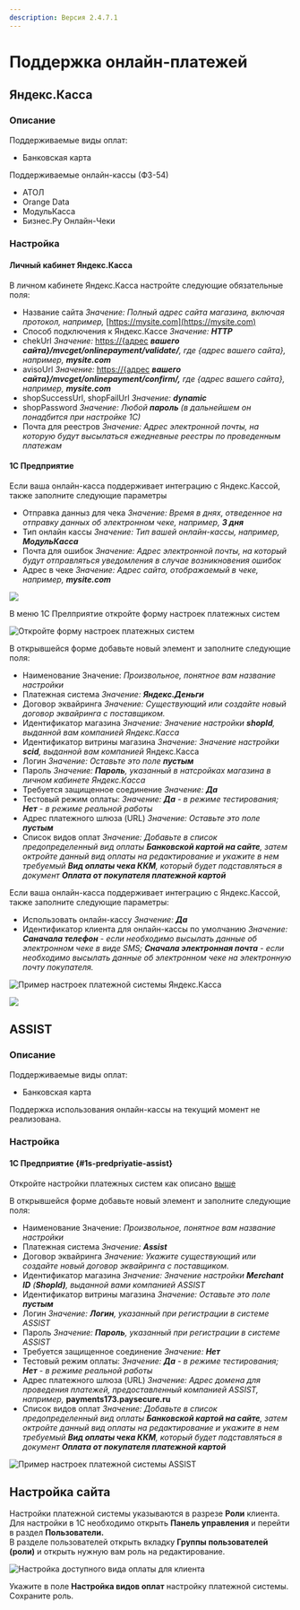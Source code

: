 ```yaml
---
description: Версия 2.4.7.1
---
```


# Поддержка онлайн-платежей

## Яндекс.Касса

### Описание

Поддерживаемые виды оплат:

* Банковская карта

Поддерживаемые онлайн-кассы \(ФЗ-54\)

* АТОЛ
* Orange Data
* МодульКасса
* Бизнес.Ру Онлайн-Чеки

### Настройка

#### Личный кабинет Яндекс.Касса

В личном кабинете Яндекс.Касса настройте следующие обязательные поля:

* Название сайта _Значение: Полный адрес сайта магазина, включая протокол, например,_ [https://mysite.com](https://mysite.com)
* Способ подключения к Яндекс.Кассе _Значение: **HTTP**_
* chekUrl _Значение:_ [https://{адрес](https://{адрес) _**вашего сайта}/mvcget/onlinepayment/validate/**, где {адрес вашего сайта}, например, **mysite.com**_
* avisoUrl _Значение:_ [https://{адрес](https://{адрес) _**вашего сайта}/mvcget/onlinepayment/confirm/,** где {адрес вашего сайта}, например, **mysite.com**_
* shopSuccessUrl, shopFailUrl _Значение: **dynamic**_
* shopPassword _Значение: Любой **пароль** \(в дальнейшем он понадбится при настройке 1С\)_
* Почта для реестров _Значение: Адрес электронной почты, на которую будут высылаться ежедневные реестры по проведенным платежам_

#### 1С Предприятие

Если ваша онлайн-касса поддерживает интеграцию с Яндекс.Кассой, также заполните следующие параметры

* Отправка данныз для чека _Значение: Время в днях, отведенное на отправку данных об электронном чеке, например, **3 дня**_
* Тип онлайн кассы _Значение: Тип вашей онлайн-кассы, например, **МодульКасса**_
* Почта для ошибок _Значение: Адрес электронной почты, на который будут отправляться уведомления в случае возникновения ошибок_
* Адрес в чеке _Значение: Адрес сайта, отображаемый в чеке, например, **mysite.com**_

![](.gitbook/assets/image-33.png)

В меню 1С Прелприятие откройте форму настроек платежных систем

![&#x41E;&#x442;&#x43A;&#x440;&#x43E;&#x439;&#x442;&#x435; &#x444;&#x43E;&#x440;&#x43C;&#x443; &#x43D;&#x430;&#x441;&#x442;&#x440;&#x43E;&#x435;&#x43A; &#x43F;&#x43B;&#x430;&#x442;&#x435;&#x436;&#x43D;&#x44B;&#x445; &#x441;&#x438;&#x441;&#x442;&#x435;&#x43C;](.gitbook/assets/capture.PNG)

В открывшейся форме добавьте новый элемент и заполните следующие поля:

* Наименование  Значение: _Произвольное, понятное вам название настройки_
* Платежная система _Значение: **Яндекс.Деньги**_
* Договор эквайринга  _Значение: Существующий или создайте новый договор эквайринга с поставщиком._ 
* Идентификатор магазина _Значение: Значение настройки **shopId**, выданной вам компанией Яндекс.Касса_
* Идентификатор витрины магазина _Значение: Значение настройки **scid**, выданной вам компанией_ Яндекс.Касса
* Логин _Значение: Оставьте это поле **пустым**_
* Пароль _Значение: **Пароль**, указанный в натсройках магазина в личном кабинете Яндекс.Касса_
* Требуется защищенное соединение _Значение: **Да**_
* Тестовый режим оплаты: _Значение: **Да** - в режиме тестирования; **Нет** - в режиме реальной работы_
* Адрес платежного шлюза \(URL\) _Значение: Оставьте это поле **пустым**_
* Список видов оплат _Значение: Добавьте в список предопределенный вид оплаты **Банковской картой на сайте**, затем октройте данный вид оплаты на редактирование и укажите в нем требуемый **Вид оплаты чека ККМ**, который будет подставляться в документ **Оплата от покупателя платежной картой**_

Если ваша онлайн-касса поддерживает интеграцию с Яндекс.Кассой, также заполните следующие параметры:

* Использовать онлайн-кассу _Значение: **Да**_
* Идентификатор клиента для онлайн-кассы по умолчанию _Значение: **Саначала телефон** - если необходимо высылать данные об электронном чеке в виде SMS; **Сначала электронная почта** - если необходимо высылать данные об электронном чеке на электронную почту покупателя._

![&#x41F;&#x440;&#x438;&#x43C;&#x435;&#x440; &#x43D;&#x430;&#x441;&#x442;&#x440;&#x43E;&#x435;&#x43A; &#x43F;&#x43B;&#x430;&#x442;&#x435;&#x436;&#x43D;&#x43E;&#x439; &#x441;&#x438;&#x441;&#x442;&#x435;&#x43C;&#x44B; &#x42F;&#x43D;&#x434;&#x435;&#x43A;&#x441;.&#x41A;&#x430;&#x441;&#x441;&#x430;](.gitbook/assets/image%20%2843%29.png)

![](.gitbook/assets/image%20%2849%29.png)

## ASSIST

### Описание

Поддерживаемые виды оплат:

* Банковская карта

Поддержка использования онлайн-кассы на текущий момент не реализована.

### Настройка

#### 1С Предприятие {#1s-predpriyatie-assist}

Откройте настройки платежных систем как описано [выше](podderzhka-onlain-platezhei.md#1s-predpriyatie)

В открывшейся форме добавьте новый элемент и заполните следующие поля:

* Наименование  Значение: _Произвольное, понятное вам название настройки_
* Платежная система _Значение: **Assist**_
* Договор эквайринга  _Значение: Укажите существующий или создайте новый договор эквайринга с поставщиком._ 
* Идентификатор магазина _Значение: Значение настройки **Merchant ID** \(**ShopId\)**, выданной вами компанией ASSIST_
* Идентификатор витрины магазина _Значение: Оставьте это поле **пустым**_
* Логин _Значение: **Логин**, указанный при регистрации в системе ASSIST_
* Пароль _Значение: **Пароль**, указанный при регистрации в системе ASSIST_
* Требуется защищенное соединение _Значение: **Нет**_
* Тестовый режим оплаты: _Значение: **Да** - в режиме тестирования; **Нет** - в режиме реальной работы_
* Адрес платежного шлюза \(URL\) _Значение: Адрес домена для проведения платежей, предоставленный компанией ASSIST, например,_ **payments173.paysecure.ru**
* Список видов оплат _Значение: Добавьте в список предопределенный вид оплаты **Банковской картой на сайте**, затем октройте данный вид оплаты на редактирование и укажите в нем требуемый **Вид оплаты чека ККМ**, который будет подставляться в документ **Оплата от покупателя платежной картой**_

![&#x41F;&#x440;&#x438;&#x43C;&#x435;&#x440; &#x43D;&#x430;&#x441;&#x442;&#x440;&#x43E;&#x435;&#x43A; &#x43F;&#x43B;&#x430;&#x442;&#x435;&#x436;&#x43D;&#x43E;&#x439; &#x441;&#x438;&#x441;&#x442;&#x435;&#x43C;&#x44B; ASSIST](.gitbook/assets/image%20%2863%29.png)

## Настройка сайта

Настройки платежной системы указываются в разрезе **Роли** клиента.  
Для настройки в 1С необходимо открыть **Панель управления** и перейти в раздел **Пользователи.**  
В разделе пользователей открыть вкладку **Группы пользователей \(роли\)** и открыть нужную вам роль на редактирование.

![&#x41D;&#x430;&#x441;&#x442;&#x440;&#x43E;&#x439;&#x43A;&#x430; &#x434;&#x43E;&#x441;&#x442;&#x443;&#x43F;&#x43D;&#x43E;&#x433;&#x43E; &#x432;&#x438;&#x434;&#x430; &#x43E;&#x43F;&#x43B;&#x430;&#x442;&#x44B; &#x434;&#x43B;&#x44F; &#x43A;&#x43B;&#x438;&#x435;&#x43D;&#x442;&#x430;](.gitbook/assets/image%20%2811%29.png)

Укажите в поле **Настройка видов оплат** настройку платежной системы.  
Сохраните роль.

